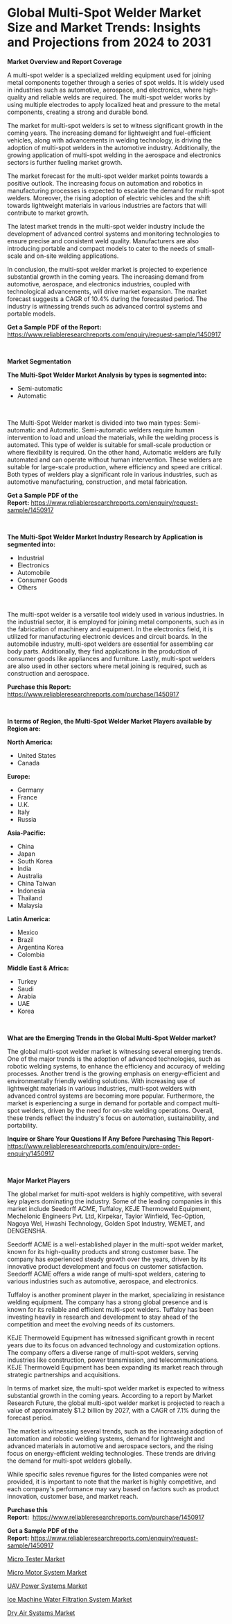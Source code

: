 <p><h1>Global Multi-Spot Welder Market Size and Market Trends: Insights and Projections from 2024 to 2031</h1></p><p><strong>Market Overview and Report Coverage</strong></p>
<p><p>A multi-spot welder is a specialized welding equipment used for joining metal components together through a series of spot welds. It is widely used in industries such as automotive, aerospace, and electronics, where high-quality and reliable welds are required. The multi-spot welder works by using multiple electrodes to apply localized heat and pressure to the metal components, creating a strong and durable bond.</p><p>The market for multi-spot welders is set to witness significant growth in the coming years. The increasing demand for lightweight and fuel-efficient vehicles, along with advancements in welding technology, is driving the adoption of multi-spot welders in the automotive industry. Additionally, the growing application of multi-spot welding in the aerospace and electronics sectors is further fueling market growth.</p><p>The market forecast for the multi-spot welder market points towards a positive outlook. The increasing focus on automation and robotics in manufacturing processes is expected to escalate the demand for multi-spot welders. Moreover, the rising adoption of electric vehicles and the shift towards lightweight materials in various industries are factors that will contribute to market growth.</p><p>The latest market trends in the multi-spot welder industry include the development of advanced control systems and monitoring technologies to ensure precise and consistent weld quality. Manufacturers are also introducing portable and compact models to cater to the needs of small-scale and on-site welding applications.</p><p>In conclusion, the multi-spot welder market is projected to experience substantial growth in the coming years. The increasing demand from automotive, aerospace, and electronics industries, coupled with technological advancements, will drive market expansion. The market forecast suggests a CAGR of 10.4% during the forecasted period. The industry is witnessing trends such as advanced control systems and portable models.</p></p>
<p><strong>Get a Sample PDF of the Report:</strong> <a href="https://www.reliableresearchreports.com/enquiry/request-sample/1450917">https://www.reliableresearchreports.com/enquiry/request-sample/1450917</a></p>
<p>&nbsp;</p>
<p><strong>Market Segmentation</strong></p>
<p><strong>The Multi-Spot Welder Market Analysis by types is segmented into:</strong></p>
<p><ul><li>Semi-automatic</li><li>Automatic</li></ul></p>
<p>&nbsp;</p>
<p><p>The Multi-Spot Welder market is divided into two main types: Semi-automatic and Automatic. Semi-automatic welders require human intervention to load and unload the materials, while the welding process is automated. This type of welder is suitable for small-scale production or where flexibility is required. On the other hand, Automatic welders are fully automated and can operate without human intervention. These welders are suitable for large-scale production, where efficiency and speed are critical. Both types of welders play a significant role in various industries, such as automotive manufacturing, construction, and metal fabrication.</p></p>
<p><strong>Get a Sample PDF of the Report:</strong>&nbsp;<a href="https://www.reliableresearchreports.com/enquiry/request-sample/1450917">https://www.reliableresearchreports.com/enquiry/request-sample/1450917</a></p>
<p>&nbsp;</p>
<p><strong>The Multi-Spot Welder Market Industry Research by Application is segmented into:</strong></p>
<p><ul><li>Industrial</li><li>Electronics</li><li>Automobile</li><li>Consumer Goods</li><li>Others</li></ul></p>
<p>&nbsp;</p>
<p><p>The multi-spot welder is a versatile tool widely used in various industries. In the industrial sector, it is employed for joining metal components, such as in the fabrication of machinery and equipment. In the electronics field, it is utilized for manufacturing electronic devices and circuit boards. In the automobile industry, multi-spot welders are essential for assembling car body parts. Additionally, they find applications in the production of consumer goods like appliances and furniture. Lastly, multi-spot welders are also used in other sectors where metal joining is required, such as construction and aerospace.</p></p>
<p><strong>Purchase this Report:</strong>&nbsp; <a href="https://www.reliableresearchreports.com/purchase/1450917">https://www.reliableresearchreports.com/purchase/1450917</a></p>
<p>&nbsp;</p>
<p><strong>In terms of Region, the Multi-Spot Welder Market Players available by Region are:</strong></p>
<p>
    <p> <strong> North America: </strong>
        <ul>
            <li>United States</li>
            <li>Canada</li>
        </ul>
        </p> 
    <p> <strong> Europe: </strong>
        <ul>
            <li>Germany</li>
            <li>France</li>
            <li>U.K.</li>
            <li>Italy</li>
            <li>Russia</li>
        </ul>
        </p> 
    <p> <strong> Asia-Pacific: </strong>
        <ul>
            <li>China</li>
            <li>Japan</li>
            <li>South Korea</li>
            <li>India</li>
            <li>Australia</li>
            <li>China Taiwan</li>
            <li>Indonesia</li>
            <li>Thailand</li>
            <li>Malaysia</li>
        </ul>
        </p> 
    <p> <strong> Latin America: </strong>
        <ul>
            <li>Mexico</li>
            <li>Brazil</li>
            <li>Argentina Korea</li>
            <li>Colombia</li>
        </ul>
        </p> 
    <p> <strong> Middle East & Africa: </strong>
        <ul>
            <li>Turkey</li>
            <li>Saudi</li>
            <li>Arabia</li>
            <li>UAE</li>
            <li>Korea</li>
        </ul>
    </p>
    </p>
<p>&nbsp;</p>
<p><strong>What are the Emerging Trends in the Global Multi-Spot Welder market?</strong></p>
<p><p>The global multi-spot welder market is witnessing several emerging trends. One of the major trends is the adoption of advanced technologies, such as robotic welding systems, to enhance the efficiency and accuracy of welding processes. Another trend is the growing emphasis on energy-efficient and environmentally friendly welding solutions. With increasing use of lightweight materials in various industries, multi-spot welders with advanced control systems are becoming more popular. Furthermore, the market is experiencing a surge in demand for portable and compact multi-spot welders, driven by the need for on-site welding operations. Overall, these trends reflect the industry's focus on automation, sustainability, and portability.</p></p>
<p><strong>Inquire or Share Your Questions If Any Before Purchasing This Report</strong>- <a href="https://www.reliableresearchreports.com/enquiry/pre-order-enquiry/1450917">https://www.reliableresearchreports.com/enquiry/pre-order-enquiry/1450917</a></p>
<p>&nbsp;</p>
<p><strong>Major Market Players</strong></p>
<p><p>The global market for multi-spot welders is highly competitive, with several key players dominating the industry. Some of the leading companies in this market include Seedorff ACME, Tuffaloy, KEJE Thermoweld Equipment, Mechelonic Engineers Pvt. Ltd, Kirpekar, Taylor Winfield, Tec-Option, Nagoya Wel, Hwashi Technology, Golden Spot Industry, WEMET, and DENGENSHA.</p><p>Seedorff ACME is a well-established player in the multi-spot welder market, known for its high-quality products and strong customer base. The company has experienced steady growth over the years, driven by its innovative product development and focus on customer satisfaction. Seedorff ACME offers a wide range of multi-spot welders, catering to various industries such as automotive, aerospace, and electronics.</p><p>Tuffaloy is another prominent player in the market, specializing in resistance welding equipment. The company has a strong global presence and is known for its reliable and efficient multi-spot welders. Tuffaloy has been investing heavily in research and development to stay ahead of the competition and meet the evolving needs of its customers.</p><p>KEJE Thermoweld Equipment has witnessed significant growth in recent years due to its focus on advanced technology and customization options. The company offers a diverse range of multi-spot welders, serving industries like construction, power transmission, and telecommunications. KEJE Thermoweld Equipment has been expanding its market reach through strategic partnerships and acquisitions.</p><p>In terms of market size, the multi-spot welder market is expected to witness substantial growth in the coming years. According to a report by Market Research Future, the global multi-spot welder market is projected to reach a value of approximately $1.2 billion by 2027, with a CAGR of 7.1% during the forecast period.</p><p>The market is witnessing several trends, such as the increasing adoption of automation and robotic welding systems, demand for lightweight and advanced materials in automotive and aerospace sectors, and the rising focus on energy-efficient welding technologies. These trends are driving the demand for multi-spot welders globally.</p><p>While specific sales revenue figures for the listed companies were not provided, it is important to note that the market is highly competitive, and each company's performance may vary based on factors such as product innovation, customer base, and market reach.</p></p>
<p><strong>Purchase this Report:</strong>&nbsp;&nbsp;<a href="https://www.reliableresearchreports.com/purchase/1450917">https://www.reliableresearchreports.com/purchase/1450917</a></p>
<p></p>
<p><strong>Get a Sample PDF of the Report:</strong>&nbsp;<a href="https://www.reliableresearchreports.com/enquiry/request-sample/1450917">https://www.reliableresearchreports.com/enquiry/request-sample/1450917</a></p>
<p><p><a href="https://github.com/sougarounis/Market-Research-Report-List-1/blob/main/micro-tester-market.md">Micro Tester Market</a></p><p><a href="https://github.com/laholand/Market-Research-Report-List-1/blob/main/micro-motor-system-market.md">Micro Motor System Market</a></p><p><a href="https://github.com/bracarafogo/Market-Research-Report-List-1/blob/main/uav-power-systems-market.md">UAV Power Systems Market</a></p><p><a href="https://github.com/mohamedbakry57/Market-Research-Report-List-1/blob/main/ice-machine-water-filtration-system-market.md">Ice Machine Water Filtration System Market</a></p><p><a href="https://github.com/angelajermaine/Market-Research-Report-List-1/blob/main/dry-air-systems-market.md">Dry Air Systems Market</a></p></p>